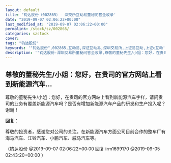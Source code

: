 ```yaml
---
layout: default
title: '钧达股份（002865）- 深交所互动易董秘问答全收录'
date: "2019-09-07 02:06:22+00:00"
last_modified_at: "2019-09-07 02:06:22+00:00"
permalink: /stock/sz/002865/
categories: szstock
cover: 
tags: "钧达股份"
keywords: '"钧达股份",002865,互动易,深证互动易,深圳交易所,上证易互动,上证e互动'
description: '"钧达股份-深圳交易所董秘问答全收录,尊敬的董秘先生/小姐：您好，在贵司的官方网站上看到新能源汽车字样，请问贵司的业务有覆盖新能源汽车吗？是否有增加新能源汽车产品的研发和生产投入呢？谢谢！"'
---
```


## 尊敬的董秘先生/小姐：您好，在贵司的官方网站上看到新能源汽车...

尊敬的董秘先生/小姐：您好，在贵司的官方网站上看到新能源汽车字样，请问贵司的业务有覆盖新能源汽车吗？是否有增加新能源汽车产品的研发和生产投入呢？谢谢！

**回复**：

尊敬的投资者，感谢您对公司的关注。在新能源汽车方面公司目前合作的整车厂有海马汽车、江铃汽车、小鹏汽车、威马汽车等。 

（钧达股份  @2019-09-07 02:06:22+00:00 回复 irm1699170  @2019-09-05 02:43:20+00:00 ）

